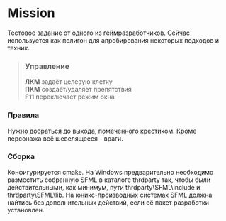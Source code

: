# Mission  
Тестовое задание от одного из геймразработчиков.
Сейчас используется как полигон для апробирования некоторых подходов и техник.

>### Управление  
> **ЛКМ** задаёт целевую клетку  
> **ПКМ** создаёт/удаляет препятствия  
> **F11** переключает режим окна  

### Правила  
Нужно добраться до выхода, помеченного крестиком. Кроме персонажа всё шевелящееся - враги.

### Сборка  
Конфигурируется cmake. На Windows предварительно необходимо разместить собранную SFML в каталоге thrdparty так, чтобы были действительными, как минимум, пути thrdparty\SFML\include и thrdparty\SFML\lib. На юникс-производных системах SFML должна найтись без дополнительных действий, если её пакет разработки установлен.

